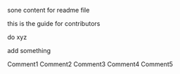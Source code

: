 sone content
for readme file

this is the guide for contributors

do xyz

add something


Comment1
Comment2
Comment3
Comment4
Comment5
